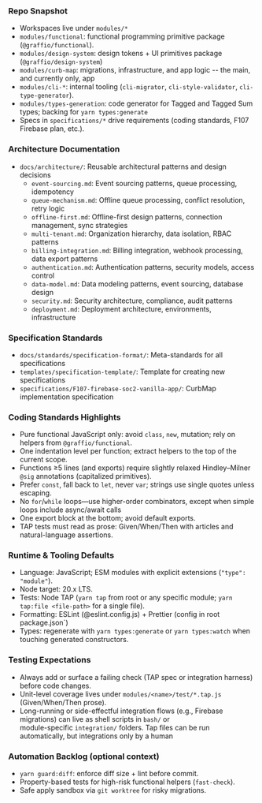 ### Repo Snapshot
- Workspaces live under `modules/*`
- `modules/functional`: functional programming primitive package (`@graffio/functional`).
- `modules/design-system`: design tokens + UI primitives package (`@graffio/design-system`)
- `modules/curb-map`: migrations, infrastructure, and app logic -- the main, and currently only, app
- `modules/cli-*`: internal tooling (`cli-migrator`, `cli-style-validator`, `cli-type-generator`).
- `modules/types-generation`: code generator for Tagged and Tagged Sum types; backing for `yarn types:generate`
- Specs in `specifications/*` drive requirements (coding standards, F107 Firebase plan, etc.).

### Architecture Documentation
- `docs/architecture/`: Reusable architectural patterns and design decisions
  - `event-sourcing.md`: Event sourcing patterns, queue processing, idempotency
  - `queue-mechanism.md`: Offline queue processing, conflict resolution, retry logic
  - `offline-first.md`: Offline-first design patterns, connection management, sync strategies
  - `multi-tenant.md`: Organization hierarchy, data isolation, RBAC patterns
  - `billing-integration.md`: Billing integration, webhook processing, data export patterns
  - `authentication.md`: Authentication patterns, security models, access control
  - `data-model.md`: Data modeling patterns, event sourcing, database design
  - `security.md`: Security architecture, compliance, audit patterns
  - `deployment.md`: Deployment architecture, environments, infrastructure

### Specification Standards
- `docs/standards/specification-format/`: Meta-standards for all specifications
- `templates/specification-template/`: Template for creating new specifications
- `specifications/F107-firebase-soc2-vanilla-app/`: CurbMap implementation specification

### Coding Standards Highlights
- Pure functional JavaScript only: avoid `class`, `new`, mutation; rely on helpers from `@graffio/functional`.
- One indentation level per function; extract helpers to the top of the current scope.
- Functions ≥5 lines (and exports) require slightly relaxed Hindley–Milner `@sig` annotations (capitalized primitives).
- Prefer `const`, fall back to `let`, never `var`; strings use single quotes unless escaping.
- No `for`/`while` loops—use higher-order combinators, except when simple loops include async/await calls
- One export block at the bottom; avoid default exports.
- TAP tests must read as prose: Given/When/Then with articles and natural-language assertions.

### Runtime & Tooling Defaults
- Language: JavaScript; ESM modules with explicit extensions (`"type": "module"`).
- Node target: 20.x LTS.
- Tests: Node TAP (`yarn tap` from root or any specific module; `yarn tap:file <file-path>` for a single file).
- Formatting: ESLint (@eslint.config.js) + Prettier (config in root package.json`)
- Types: regenerate with `yarn types:generate` or `yarn types:watch` when touching generated constructors.

### Testing Expectations
- Always add or surface a failing check (TAP spec or integration harness) before code changes.
- Unit-level coverage lives under `modules/<name>/test/*.tap.js` (Given/When/Then prose).
- Long-running or side-effectful integration flows (e.g., Firebase migrations) can live as shell scripts in `bash/` or  
  module-specific `integration/` folders. Tap files can be run automatically, but integrations only by a human

### Automation Backlog (optional context)
- `yarn guard:diff`: enforce diff size + lint before commit.
- Property-based tests for high-risk functional helpers (`fast-check`).
- Safe apply sandbox via `git worktree` for risky migrations.

